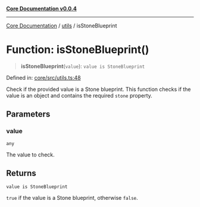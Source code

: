 [**Core Documentation v0.0.4**](../../README.md)

***

[Core Documentation](../../modules.md) / [utils](../README.md) / isStoneBlueprint

# Function: isStoneBlueprint()

> **isStoneBlueprint**(`value`): `value is StoneBlueprint`

Defined in: [core/src/utils.ts:48](https://github.com/stonemjs/core/blob/2adc2da4c7e3b5a9f593c198ba7e8ad639651777/src/utils.ts#L48)

Check if the provided value is a Stone blueprint.
This function checks if the value is an object and contains the required `stone` property.

## Parameters

### value

`any`

The value to check.

## Returns

`value is StoneBlueprint`

`true` if the value is a Stone blueprint, otherwise `false`.
